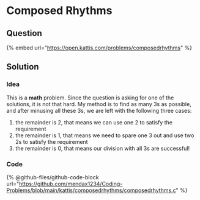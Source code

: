 # Composed Rhythms

## Question

{% embed url="https://open.kattis.com/problems/composedrhythms" %}

## Solution

### Idea

This is a **math** problem. Since the question is asking for one of the solutions, it is not that hard. My method is to find as many 3s as possible, and after minusing all these 3s, we are left with the following three cases:

1. the remainder is 2, that means we can use one 2 to satisfy the requirement
2. the remainder is 1, that means we need to spare one 3 out and use two 2s to satisfy the requirement
3. the remainder is 0, that means our division with all 3s are successful!

### Code

{% @github-files/github-code-block url="https://github.com/mendax1234/Coding-Problems/blob/main/kattis/composedrhythms/composedrhythms.c" %}
